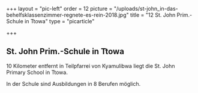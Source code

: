 +++
layout = "pic-left"
order = 12
picture = "/uploads/st-john_in-das-behelfsklassenzimmer-regnete-es-rein-2018.jpg"
title = "12 St. John Prim.-Schule in Ttowa"
type = "picarticle"

+++
## St. John Prim.-Schule in Ttowa

10 Kilometer entfernt in Teilpfarrei von Kyamulibwa liegt die St. John Primary School in Ttowa. 

In der Schule sind Ausbildungen in 8 Berufen möglich.